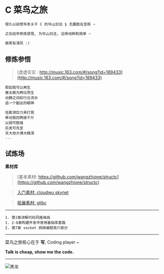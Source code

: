 # C 菜鸟之旅

    很久以前想写本关于 C 的华山剑法 § 无趣胜在苦练 ~

    之后经年修炼感悟, 为华山剑法, 迎来纯粹和简单 ~

    微笑有清风 :) 

## 修炼参悟

>[虚虚实实 : http://music.163.com/#/song?id=189433](http://music.163.com/#/song?id=189433)  

    假如我可以再生
    像太极为两仪而生
    动静之间如行云流水
    追一个豁达的眼神

    任膨湃巨力来打我
    牵动我四两拨千斤
    以弱可胜强
    后发可先至
    天大地大博大精深
    ...

## 试炼场

**素材库**

> [基本素材: https://github.com/wangzhione/structc](https://github.com/wangzhione/structc)

> [入门素材: cloudwu skynet](https://github.com/cloudwu/skynet)

> [拓展素材: glibc](https://www.gnu.org/software/libc/)

***

    1. 第1章讲解代码风格缘由
    1. 2-6章构建开发中常用基础库套路
    2. 第7章 socket 网络编程简介部分

***
    
菜鸟之旅核心在于 **写**, Coding player ~
    
**Talk is cheap, show me the code.**

***

![黑龙](./第3章-气功-系统编程简述/img/黑龙.jpg)
